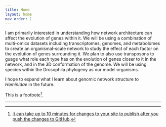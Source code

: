 ```yaml
---
title: Home
layout: home
nav_order: 1
---
```



I am primarily interested in understanding how network architecture can affect the evolution of genes within it. 
We will be using a combination of multi-omics datasets including transcriptomes, genomes, and metabolomes to create an organismal-scale network to study the effect of each factor on the evolution of genes surrounding it. We plan to also use transposons to guage what role each type has on the evolution of genes closer to it in the network, and in the 3D conformation of the genome. 
We will be using species within the Drosophila phylogeny as our model organisms.

I hope to expand what I learn about genomic network structure to _Hominidae_ in the future.


This is a footbote[^1]. 

----

[^1]: [It can take up to 10 minutes for changes to your site to publish after you push the changes to GitHub](https://docs.github.com/en/pages/setting-up-a-github-pages-site-with-jekyll/creating-a-github-pages-site-with-jekyll#creating-your-site).

[Just the Docs]: https://just-the-docs.github.io/just-the-docs/
[GitHub Pages]: https://docs.github.com/en/pages
[README]: https://github.com/just-the-docs/just-the-docs-template/blob/main/README.md
[Jekyll]: https://jekyllrb.com
[GitHub Pages / Actions workflow]: https://github.blog/changelog/2022-07-27-github-pages-custom-github-actions-workflows-beta/
[use this template]: https://github.com/just-the-docs/just-the-docs-template/generate
